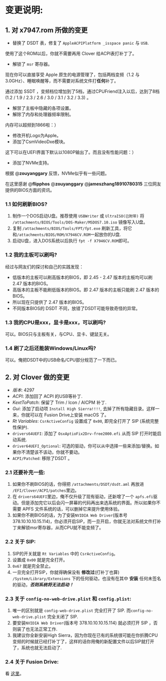 # 变更说明:

## 1. 对 x7947.rom 所做的变更

- 替换了 DSDT 表，修复了 `AppleACPIPlatform _isspace panic` 与 `USB`.

使用了这个ROM以后，你就不需要再用 Clover 给ACPI表打补丁了。

- 解锁了 `msr` 寄存器。

现在你可以直接享受 Apple 原生的电源管理了，包括两档变频（1.2 与 3.0GHz）、睡眠唤醒等，而不需要对系统文件打**任何**补丁。

通过添加 SSDT ，变频档位增加到了5档，通过CPUFriend注入以后，达到了8档 (1.2 / 1.9 / 2.3 / 2.6 / 3.0 / 3.1 / 3.2 / 3.3) 。

- 解禁了主板中隐藏的各项设置。
- 解除了内存和处理器频率限制。

内存可以超频到1866啦：）

- 修改开机Logo为Apple。
- 添加了CsmVideoDxe模块。

这下可以在UEFI界面下默认以1080P输出了。而且没有性能问题：）

- 添加了NVMe支持。

根据 @**zouyanggary** 反馈，NVMe似乎有一些问题。

在这里感谢 @**flipphos** @**zouyanggary** @**jameszhang18910780315** 三位网友提供的BIOS方面的资讯。

### 1.1 如何刷新BIOS?

1. 制作一个DOS启动U盘。推荐使用 `USBWriter` 或 `UltraISO(已附带)` 将 `/attachments/BIOS/Tools/DOS-Maker/MSDOS7.10.iso` 镜像写入U盘。
2. 复制 `/attachments/BIOS/Tools/FPT/fpt.exe` 刷新工具，将它和`/attachments/BIOS/ROM/X7946CV.ROM`一起放你的U盘.
3. 启动U盘，进入DOS系统以后执行 `fpt -f X7946CV.ROM`即可。

### 1.2 我的主板可以刷吗?

经过与网友们的探讨和自己的实践发现：

- 低版本的主板可以刷高版本的BIOS，即 2.45 - 2.47 版本的主板均可以刷 2.47 版本的BIOS。
- 高版本的主板不能刷低版本的BIOS。即 2.47 版本的主板只能刷 2.47 版本的BIOS。
- 所以现在只提供了 2.47 版本的BIOS。
- 不同版本BIOS的 DSDT 不同，放错了DSDT可能导致奇怪的异常。

### 1.3 我的CPU是xxx，显卡是xxx，可以刷吗?

可以。BIOS只与主板有关，与CPU、显卡、键鼠无关。

### 1.4 刷了之后还能装Windows/Linux吗?

可以。俺把DSDT中的USB命名/CPU部分规范了一下而已。

## 2. 对 Clover 做的变更

- *版本*: 4297
- *ACPI*: 添加回了 ACPI 的USB等补丁.
- *KextToPatch*: 保留了 Trim / Icon / AICPM 补丁.
- *Gui*: 添加了启动项 `Install High Sierra!!!!`, 去掉了所有隐藏目录。这样一来，你就可以在 Fusion Drive上安装 macOS 了。
- *Rt Variables*: `CsrActiveConfig` 设置成了 `0x00`, 即完全打开了 SIP (系统完整性保护).
- `drivers64UEFI`: 添加了 `OsxAptioFix2Drv-free2000.efi` 从而 SIP 打开时能启动系统.
- `driver64UEFI_Optional`: 可选的驱动，你可以从中选择一些来添加/替换。如果你不清楚该不该动，你就不要动。
- `ACPI/Patched`: 移除了DSDT 。

### 2.1 还要补充一些:

1. 如果你不刷BIOS的话，你得把 `/attachments/DSDT/dsdt.aml` 再放进 `/EFI/Clover/ACPI/patches`里边。
2. 在 `drivers64UEFI`里边，俺不仅升级了现有驱动，还新增了一个 `apfs.efi`驱动。但是添加完它以后会闪一屏幕的代码再出来选系统的界面。所以如果你不需要 APFS 文件系统的话，可以删掉它来提升使用体验。
3. 如果你不刷BIOS的话，为了安装`NVIDIA Web Driver`(版本号 378.10.10.10.15.114)，你必须开启SIP，而一旦开启，你就无法对系统文件打补丁来解锁msr寄存器，从而CPU就不能变频了。 

### 2.2 关于 SIP:

1. SIP的开关就是 `Rt Variables` 中的 `CsrActiveConfig`。
2. 设置成 `0x00` 就是完全打开。
3. `0x67` 就是完全禁止。
4. 一旦完全打开SIP，你就得确保没有 **修改过**(打补丁也算) `/System/Library/Extensions` 下的任何驱动，也没有在其中 **安装** 任何未签名的驱动，***否则系统将无法启动！***

### 2.3 关于 `config-no-web-drive.plist` 和 `config.plist`:

1. 唯一的区别就是 `config-web-drive.plist` 完全打开了 SIP.
   而`config-no-web-drive.plist` 完全关闭了 SIP.
2. 要安装`NVIDIA Web Driver`(版本号 378.10.10.10.15.114) 就必须打开 SIP ，否则装了也无法正常工作.
3. 我建议你全新安装High Sierra，因为你现在已有的系统很可能在你折腾CPU变频的时候就已经打补丁了，这样的话你用俺的新配置文件以后SIP就打开了，系统也就无法启动了.

### 2.4 关于 Fusion Drive:

看 [这里](https://github.com/cheneyveron/clover-x79-e5-2670-gtx650/blob/master/docs/fusion-drive-设置.md)。
